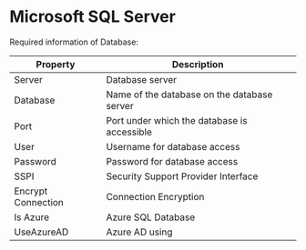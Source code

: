 # Microsoft SQL Server

Required information of Database:

| Property           | Description                                 |
| ------------------ | ------------------------------------------- |
| Server             | Database server                             |
| Database           | Name of the database on the database server |
| Port               | Port under which the database is accessible |
| User               | Username for database access                |
| Password           | Password for database access                |
| SSPI               | Security Support Provider Interface         |
| Encrypt Connection | Connection Encryption                       |
| Is Azure           | Azure SQL Database                          |
| UseAzureAD         | Azure AD using                              |

